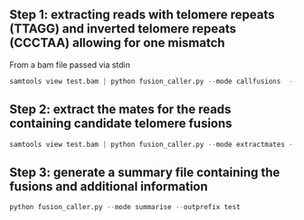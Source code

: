 ## Step 1: extracting reads with telomere repeats (TTAGG) and inverted telomere repeats (CCCTAA) allowing for one mismatch

From a bam file passed via stdin<br>
```python
samtools view test.bam | python fusion_caller.py --mode callfusions  --outprefix test
```
## Step 2: extract the mates for the reads containing candidate telomere fusions
```python
samtools view test.bam | python fusion_caller.py --mode extractmates --outprefix test
```

## Step 3: generate a summary file containing the fusions and additional information
```python
python fusion_caller.py --mode summarise --outprefix test
```
